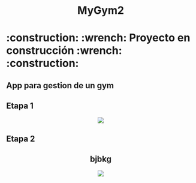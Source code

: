 <h1 align="center"> MyGym2 </h1> 
<h1>:construction: :wrench: Proyecto en construcción :wrench: :construction:</h1>

 ## App para gestion de un gym

 <h2> Etapa 1 </h2>

<p align="center">
  <img src="https://github.com/user-attachments/assets/4ab97b30-6408-4ede-869e-09ae484b0304" />
</p>

</p>
<h2> Etapa 2 </h2>
<h2 align="center"> bjbkg </h2><p align="center">
  <img src="__" />
</p>






